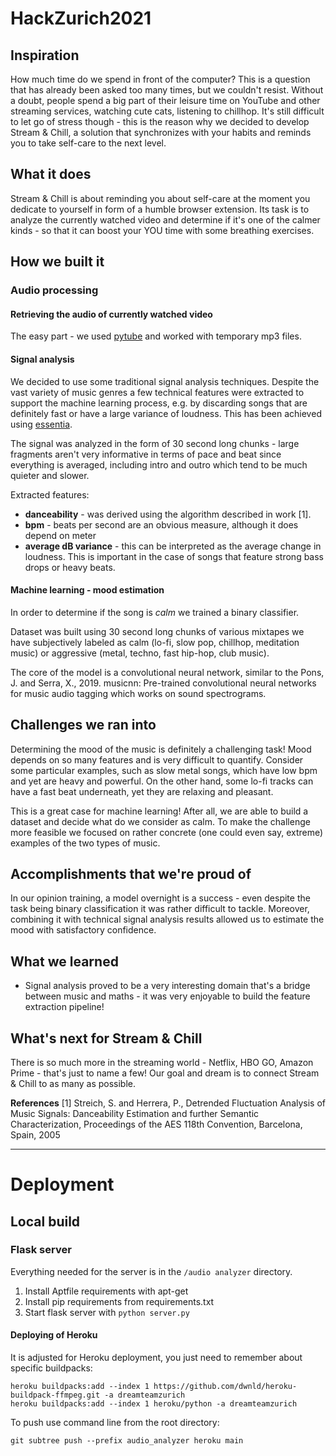 # HackZurich2021

## Inspiration

How much time do we spend in front of the computer? This is a question that has already been asked too many times, but we couldn't resist. Without a doubt, people spend a big part of their leisure time on YouTube and other streaming services, watching cute cats, listening to chillhop.
It's still difficult to let go of stress though - this is the reason why we decided to develop Stream & Chill, a solution that synchronizes with your habits and reminds you to take self-care to the next level.

## What it does

Stream & Chill is about reminding you about self-care at the moment you dedicate to yourself in form of a humble browser extension. Its task is to analyze the currently watched video and determine if it's one of the calmer kinds - so that it can boost your YOU time with some breathing exercises.

## How we built it

### Audio processing

#### Retrieving the audio of currently watched video

The easy part - we used [pytube](https://github.com/pytube/pytube) and worked with temporary mp3 files.

#### Signal analysis

We decided to use some traditional signal analysis techniques. Despite the vast variety of music genres a few technical features were extracted to support the machine learning process, e.g. by discarding songs that are definitely fast or have a large variance of loudness. This has been achieved using [essentia](https://essentia.upf.edu/).

The signal was analyzed in the form of 30 second long chunks - large fragments aren't very informative in terms of pace and beat since everything is averaged, including intro and outro which tend to be much quieter and slower.

Extracted features:
- **danceability** - was derived using the algorithm described in work [1].
- **bpm** - beats per second are an obvious measure, although it does depend on meter
- **average dB variance** - this can be interpreted as the average change in loudness. This is important in the case of songs that feature strong bass drops or heavy beats.

#### Machine learning - mood estimation

In order to determine if the song is _calm_ we trained a binary classifier.

Dataset was built using 30 second long chunks of various mixtapes we have subjectively labeled as calm (lo-fi, slow pop, chillhop, meditation music) or aggressive (metal, techno, fast hip-hop, club music).

The core of the model is a convolutional neural network, similar to the Pons, J. and Serra, X., 2019. musicnn: Pre-trained convolutional neural networks for music audio tagging which works on sound spectrograms.

## Challenges we ran into

Determining the mood of the music is definitely a challenging task! Mood depends on so many features and is very difficult to quantify. Consider some particular examples, such as slow metal songs, which have low bpm and yet are heavy and powerful. On the other hand, some lo-fi tracks can have a fast beat underneath, yet they are relaxing and pleasant.

This is a great case for machine learning! After all, we are able to build a dataset and decide what do we consider as calm. To make the challenge more feasible we focused on rather concrete (one could even say, extreme) examples of the two types of music.

## Accomplishments that we're proud of

In our opinion training, a model overnight is a success - even despite the task being binary classification it was rather difficult to tackle.
Moreover, combining it with technical signal analysis results allowed us to estimate the mood with satisfactory confidence.

## What we learned

- Signal analysis proved to be a very interesting domain that's a bridge between music and maths - it was very enjoyable to build the feature extraction pipeline!

## What's next for Stream & Chill

There is so much more in the streaming world - Netflix, HBO GO, Amazon Prime - that's just to name a few! Our goal and dream is to connect Stream & Chill to as many as possible.

**References**
[1] Streich, S. and Herrera, P., Detrended Fluctuation Analysis of Music Signals: Danceability Estimation and further Semantic Characterization, Proceedings of the AES 118th Convention, Barcelona, Spain, 2005

---

# Deployment

## Local build

### Flask server

Everything needed for the server is in the ```/audio analyzer``` directory.

1. Install Aptfile requirements with apt-get
2. Install pip requirements from requirements.txt
3. Start flask server with ```python server.py```

#### Deploying of Heroku

It is adjusted for Heroku deployment, you just need to remember about specific buildpacks:

```
heroku buildpacks:add --index 1 https://github.com/dwnld/heroku-buildpack-ffmpeg.git -a dreamteamzurich
heroku buildpacks:add --index 1 heroku/python -a dreamteamzurich
```

To push use command line from the root directory:

```
git subtree push --prefix audio_analyzer heroku main
```
